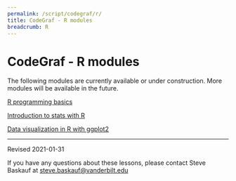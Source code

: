 ```yaml
---
permalink: /script/codegraf/r/
title: CodeGraf - R modules
breadcrumb: R
---
```


# CodeGraf - R modules

The following modules are currently available or under construction. More modules will be available in the future.

[R programming basics](basics)

[Introduction to stats with R](stats)

[Data visualization in R with ggplot2](ggplot)


----

Revised 2021-01-31

If you have any questions about these lessons, please contact Steve Baskauf at [steve.baskauf@vanderbilt.edu](mailto:steve.baskauf@vanderbilt.edu)
